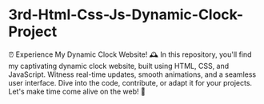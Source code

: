 # 3rd-Html-Css-Js-Dynamic-Clock-Project
⏰ Experience My Dynamic Clock Website! 🕰️  In this repository, you'll find my captivating dynamic clock website, built using HTML, CSS, and JavaScript. Witness real-time updates, smooth animations, and a seamless user interface. Dive into the code, contribute, or adapt it for your projects. Let's make time come alive on the web! 🌟
